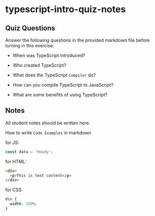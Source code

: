 # typescript-intro-quiz-notes

## Quiz Questions

Answer the following questions in the provided markdown file before turning in this exercise:

- When was TypeScript introduced?

- Who created TypeScript?

- What does the TypeScript `Compiler` do?

- How can you compile TypeScript to JavaScript?

- What are some benefits of using TypeScript?

## Notes

All student notes should be written here.

How to write `Code Examples` in markdown

for JS:

```js
const data = 'Howdy';
```

for HTML:

```html
<div>
  <p>This is text content</p>
</div>
```

for CSS:

```css
div {
  width: 100%;
}
```
